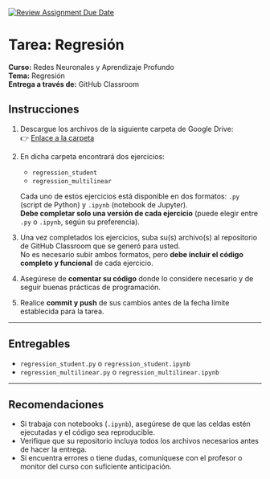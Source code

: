 [![Review Assignment Due Date](https://classroom.github.com/assets/deadline-readme-button-22041afd0340ce965d47ae6ef1cefeee28c7c493a6346c4f15d667ab976d596c.svg)](https://classroom.github.com/a/XdJZngj4)
# Tarea: Regresión

**Curso:** Redes Neuronales y Aprendizaje Profundo  
**Tema:** Regresión  
**Entrega a través de:** GitHub Classroom

## Instrucciones

1. Descargue los archivos de la siguiente carpeta de Google Drive:  
   👉 [Enlace a la carpeta](https://drive.google.com/drive/u/1/folders/1MsmPfC-qYRgBxazFonp2d8NzD0onNsjn)

2. En dicha carpeta encontrará dos ejercicios:
   - `regression_student`
   - `regression_multilinear`

   Cada uno de estos ejercicios está disponible en dos formatos: `.py` (script de Python) y `.ipynb` (notebook de Jupyter).  
   **Debe completar solo una versión de cada ejercicio** (puede elegir entre `.py` o `.ipynb`, según su preferencia).

3. Una vez completados los ejercicios, suba su(s) archivo(s) al repositorio de GitHub Classroom que se generó para usted.  
   No es necesario subir ambos formatos, pero **debe incluir el código completo y funcional** de cada ejercicio.

4. Asegúrese de **comentar su código** donde lo considere necesario y de seguir buenas prácticas de programación.

5. Realice **commit y push** de sus cambios antes de la fecha límite establecida para la tarea.

---

## Entregables

- `regression_student.py` o `regression_student.ipynb`  
- `regression_multilinear.py` o `regression_multilinear.ipynb`

---

## Recomendaciones

- Si trabaja con notebooks (`.ipynb`), asegúrese de que las celdas estén ejecutadas y el código sea reproducible.
- Verifique que su repositorio incluya todos los archivos necesarios antes de hacer la entrega.
- Si encuentra errores o tiene dudas, comuníquese con el profesor o monitor del curso con suficiente anticipación.
